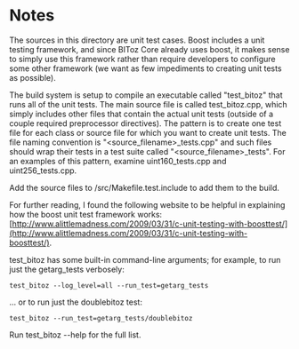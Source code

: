 # Notes
The sources in this directory are unit test cases.  Boost includes a
unit testing framework, and since BIToz Core already uses boost, it makes
sense to simply use this framework rather than require developers to
configure some other framework (we want as few impediments to creating
unit tests as possible).

The build system is setup to compile an executable called "test_bitoz"
that runs all of the unit tests.  The main source file is called
test_bitoz.cpp, which simply includes other files that contain the
actual unit tests (outside of a couple required preprocessor
directives).  The pattern is to create one test file for each class or
source file for which you want to create unit tests.  The file naming
convention is "<source_filename>_tests.cpp" and such files should wrap
their tests in a test suite called "<source_filename>_tests".  For an
examples of this pattern, examine uint160_tests.cpp and
uint256_tests.cpp.

Add the source files to /src/Makefile.test.include to add them to the build.

For further reading, I found the following website to be helpful in
explaining how the boost unit test framework works:
[http://www.alittlemadness.com/2009/03/31/c-unit-testing-with-boosttest/](http://www.alittlemadness.com/2009/03/31/c-unit-testing-with-boosttest/).

test_bitoz has some built-in command-line arguments; for
example, to run just the getarg_tests verbosely:

    test_bitoz --log_level=all --run_test=getarg_tests

... or to run just the doublebitoz test:

    test_bitoz --run_test=getarg_tests/doublebitoz

Run  test_bitoz --help   for the full list.


